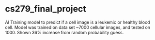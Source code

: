 # cs279_final_project
AI Training model to predict if a cell image is a leukemic or healthy blood cell. Model was trained on data set ~7000 cellular images, and tested on 1000. Shown 36% increase from random probability guess. 
